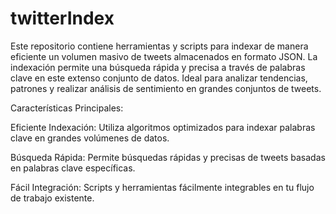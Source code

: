 # twitterIndex
Este repositorio contiene herramientas y scripts para indexar de manera eficiente un volumen masivo de tweets almacenados en formato JSON.
La indexación permite una búsqueda rápida y precisa a través de palabras clave en este extenso conjunto de datos. Ideal para analizar tendencias, patrones y realizar análisis de sentimiento en grandes conjuntos de tweets.

Características Principales:

Eficiente Indexación: Utiliza algoritmos optimizados para indexar palabras clave en grandes volúmenes de datos.

Búsqueda Rápida: Permite búsquedas rápidas y precisas de tweets basadas en palabras clave específicas.

Fácil Integración: Scripts y herramientas fácilmente integrables en tu flujo de trabajo existente.
